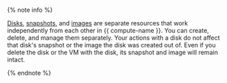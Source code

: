{% note info %}

[Disks](../../compute/concepts/disk.md), [snapshots](../../compute/concepts/snapshot.md), and [images](../../compute/concepts/image.md) are separate resources that work independently from each other in {{ compute-name }}. You can create, delete, and manage them separately. Your actions with a disk do not affect that disk's snapshot or the image the disk was created out of. Even if you delete the disk or the VM with the disk, its snapshot and image will remain intact.

{% endnote %}